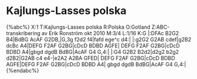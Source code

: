 # Kajlungs-Lasses polska

{%abc%}
X:1
T:Kajlungs-Lasses polska
R:Polska
O:Gotland
Z:ABC-transkribering av Erik Ronström okt 2010
M:3/4
L:1/16
K:G
|:DFAc B2G2 B4|BdBG AcAF G2DB,|G,3g f2d2 f4|fafd ege^c d4:|
|:g2G2 G2AB cdef|g2B2 dcBc A4|DEFG F2AF G2BG|cDcD BDBD AGFE|
DEFG F2AF G2BG|cDcD BDBD A4|gbgd dgdB BdBG|AcAF G4 G,4:|
|:G4 G2B2 B2d2|d2g2 b2g2 d2B2|G2AB c4 e4-|e2A2 A2BA GFED|
DEFG F2AF G2BG|cDcD BDBD AGFE|DEFG F2AF G2BG|cDcD BDBD A4|
gbgd dgdB BdBG|AcAF G4 G,4:|
{%endabc%}

